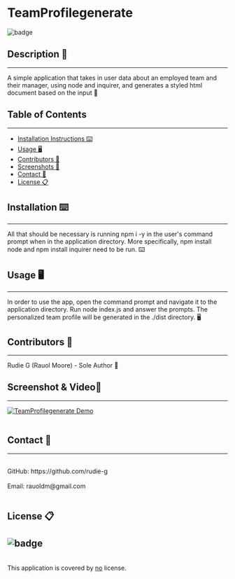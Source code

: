 # TeamProfilegenerate
![badge](https://img.shields.io/badge/license-Open-blue)<br />


## Description 📝 
---
A simple application that takes in user data about an employed team and their manager, using node and inquirer, and generates a styled html document based on the input 📝


## Table of Contents  
---
- [Installation Instructions ⌨️](#installation-)
- [Usage 🖥️](#usage-️)
- [Contributors 📜](#contributors-)
- [Screenshots 📸](#screenshots-)
- [Contact 📠](#contact-)
- [License 📋](#license-️)

## Installation ⌨️ 
---
All that should be necessary is running npm i -y in the user's command prompt when in the application directory. More specifically, npm install node and npm install inquirer need to be run. ⌨️
  
## Usage 🖥️ 
---
In order to use the app, open the command prompt and navigate it to the application directory. Run node index.js and answer the prompts. The personalized team profile will be generated in the ./dist directory. 🖥️
  
## Contributors 📜 
---
Rudie G (Rauol Moore) - Sole Author 📜
  
## Screenshot & Video📸 
---
[![TeamProfilegenerate Demo](./Assets/readmeGeneratorScreenshot.png)](https://drive.google.com/file/d/157CdYTW-y9jK9MDY0pgHgwcamwdEeBvd/view?usp=sharing "TeamProfilegenerate Demo")
<br />
<br />

## Contact 📠 
---
<br />
GitHub: https://github.com/rudie-g
<br />
<br />
Email: rauoldm@gmail.com
<br />
<br />

## License 📋
![badge](https://img.shields.io/badge/license-Open-blue)
---
<br />
This application is covered by <a href=""> no</a> license.